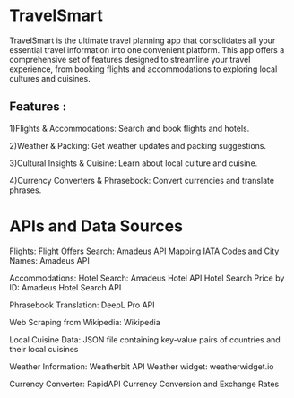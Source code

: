 # TravelSmart
TravelSmart is the ultimate travel planning app that consolidates all your essential travel information into one convenient platform. This app offers a comprehensive set of features designed to streamline your travel experience, from booking flights and accommodations to exploring local cultures and cuisines.

## Features :

1)Flights & Accommodations: Search and book flights and hotels.

2)Weather & Packing: Get weather updates and packing suggestions.

3)Cultural Insights & Cuisine: Learn about local culture and cuisine.

4)Currency Converters & Phrasebook: Convert currencies and translate phrases.

# APIs and Data Sources
Flights:
Flight Offers Search: Amadeus API
Mapping IATA Codes and City Names: Amadeus API

Accommodations:
Hotel Search: Amadeus Hotel API
Hotel Search Price by ID: Amadeus Hotel Search API

Phrasebook Translation: 
DeepL Pro API

Web Scraping from Wikipedia: 
Wikipedia

Local Cuisine Data: 
JSON file containing key-value pairs of countries and their local cuisines

Weather Information: 
Weatherbit API
Weather widget: 
weatherwidget.io

Currency Converter: 
RapidAPI Currency Conversion and Exchange Rates

